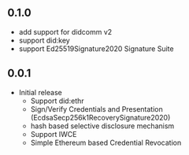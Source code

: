 ## 0.1.0
- add support for didcomm v2
- support did:key
- support Ed25519Signature2020 Signature Suite

## 0.0.1
- Initial release
    - Support did:ethr
    - Sign/Verify Credentials and Presentation (EcdsaSecp256k1RecoverySignature2020)
    - hash based selective disclosure mechanism
    - Support IWCE
    - Simple Ethereum based Credential Revocation
